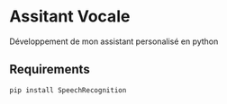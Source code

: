 # Assitant Vocale

Développement de mon assistant personalisé en python 


## Requirements
```bash
pip install SpeechRecognition
```

